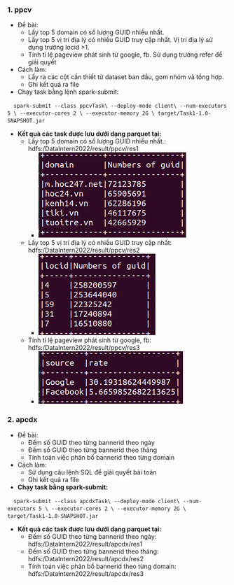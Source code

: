 ### **1. ppcv**
- Đề bài:
  - Lấy top 5 domain có số lượng GUID nhiều nhất.
  - Lấy top 5 vị trí địa lý có nhiều GUID truy cập nhất. Vị trí địa lý sử dụng trường locid >1.
  - Tính tỉ lệ pageview phát sinh từ google, fb. Sử dụng trường refer để giải quyết
- Cách làm:
  - Lấy ra các cột cần thiết từ dataset ban đầu, gom nhóm và tổng hợp.
  - Ghi kết quả ra file
- Chạy task bằng lệnh spark-submit:

`  spark-submit --class ppcvTask\
  --deploy-mode client\
  --num-executors 5 \
  --executor-cores 2 \
  --executor-memory 2G \
  target/Task1-1.0-SNAPSHOT.jar`



- **Kết quả các task được lưu dưới dạng parquet tại:**
  - Lấy top 5 domain có số lượng GUID nhiều nhất.: hdfs:/DataIntern2022/result/ppcv/res1
    - ![img.png](img.png)
  - Lấy top 5 vị trí địa lý có nhiều GUID truy cập nhất: hdfs:/DataIntern2022/result/ppcv/res2
    - ![img_1.png](img_1.png)
  - Tính tỉ lệ pageview phát sinh từ google, fb: hdfs:/DataIntern2022/result/ppcv/res3
    - ![img_2.png](img_2.png)

### **2. apcdx**
- Đề bài:
  - Đếm số  GUID theo từng bannerid theo ngày
  - Đếm số  GUID theo từng bannerid theo tháng
  - Tính toán việc phân bổ bannerid theo từng domain
- Cách làm:
  - Sử dụng câu lệnh SQL để giải quyết bài toán
  - Ghi kết quả ra file
- **Chạy task bằng spark-submit:**

`  spark-submit --class apcdxTask\
  --deploy-mode client\
  --num-executors 5 \
  --executor-cores 2 \
  --executor-memory 2G \
  target/Task1-1.0-SNAPSHOT.jar`
- **Kết quả các task được lưu dưới dạng parquet tại:**
  - Đếm số  GUID theo từng bannerid theo ngày: hdfs:/DataIntern2022/result/apcdx/res1
  - Đếm số  GUID theo từng bannerid theo tháng: hdfs:/DataIntern2022/result/apcdx/res2
  - Tính toán việc phân bổ bannerid theo từng domain: hdfs:/DataIntern2022/result/apcdx/res3